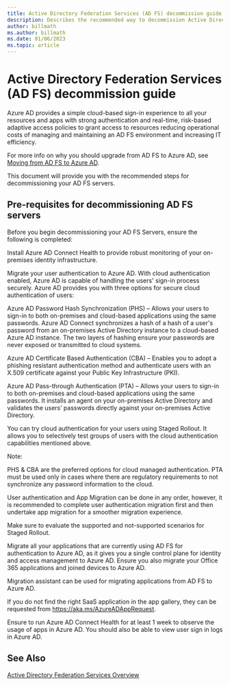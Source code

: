```yaml
---
title: Active Directory Federation Services (AD FS) decommission guide 
description: Describes the recommended way to decommission Active Directory Federation Services (AD FS) servers.
author: billmath
ms.author: billmath
ms.date: 01/06/2023
ms.topic: article
---
```


# Active Directory Federation Services (AD FS) decommission guide 

 

Azure AD provides a simple cloud-based sign-in experience to all your resources and apps with strong authentication and real-time, risk-based adaptive access policies to grant access to resources reducing operational costs of managing and maintaining an AD FS environment and increasing IT efficiency.  

For more info on why you should upgrade from AD FS to Azure AD, see [Moving from AD FS to Azure AD](aka.ms/adfs2aad). 

This document will provide you with the recommended steps for decommissioning your AD FS servers.

## Pre-requisites for decommissioning AD FS servers 

Before you begin decommissioning your AD FS Servers, ensure the following is completed: 

Install Azure AD Connect Health to provide robust monitoring of your on-premises identity infrastructure. 

 

Migrate your user authentication to Azure AD. With cloud authentication enabled, Azure AD is capable of handling the users' sign-in process securely. Azure AD provides you with three options for secure cloud authentication of users: 

 

Azure AD Password Hash Synchronization (PHS) – Allows your users to sign-in to both on-premises and cloud-based applications using the same passwords. Azure AD Connect synchronizes a hash of a hash of a user's password from an on-premises Active Directory instance to a cloud-based Azure AD instance. The two layers of hashing ensure your passwords are never exposed or transmitted to cloud systems. 

 

Azure AD Certificate Based Authentication (CBA) – Enables you to adopt a phishing resistant authentication method and authenticate users with an X.509 certificate against your Public Key Infrastructure (PKI). 

 

Azure AD Pass-through Authentication (PTA) – Allows your users to sign-in to both on-premises and cloud-based applications using the same passwords. It installs an agent on your on-premises Active Directory and validates the users’ passwords directly against your on-premises Active Directory.  

 

You can try cloud authentication for your users using Staged Rollout. It allows you to selectively test groups of users with the cloud authentication capabilities mentioned above. 

Note:  

PHS & CBA are the preferred options for cloud managed authentication. PTA must be used only in cases where there are regulatory requirements to not synchronize any password information to the cloud. 

User authentication and App Migration can be done in any order, however, it is recommended to complete user authentication migration first and then undertake app migration for a smoother migration experience. 

Make sure to evaluate the supported and not-supported scenarios for Staged Rollout. 

 

Migrate all your applications that are currently using AD FS for authentication to Azure AD, as it gives you a single control plane for identity and access management to Azure AD. Ensure you also migrate your Office 365 applications and joined devices to Azure AD. 

 

Migration assistant can be used for migrating applications from AD FS to Azure AD. 

If you do not find the right SaaS application in the app gallery, they can be requested from https://aka.ms/AzureADAppRequest.  

 

Ensure to run Azure AD Connect Health for at least 1 week to observe the usage of apps in Azure AD. You should also be able to view user sign in logs in Azure AD. 


## See Also

[Active Directory Federation Services Overview](./ad-fs-overview.md)